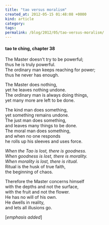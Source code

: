 ```yaml
---
title: "tao versus moralism"
created_at: 2012-05-15 01:48:08 +0000
kind: article
category: 
tags: 
permalink: /blog/2012/05/tao-versus-moralism/
---
```


#### tao te ching, chapter 38

The Master doesn't try to be powerful;  
thus he is truly powerful.  
The ordinary man keeps reaching for power;  
thus he never has enough.

The Master does nothing,  
yet he leaves nothing undone.  
The ordinary man is always doing things,  
yet many more are left to be done.

The kind man does something,  
yet something remains undone.  
The just man does something,  
and leaves many things to be done.  
The moral man does something,  
and when no one responds  
he rolls up his sleeves and uses force.

_When the Tao is lost, there is goodness._  
_When goodness is lost, there is morality._  
_When morality is lost, there is ritual._  
Ritual is the husk of true faith,  
the beginning of chaos.

Therefore the Master concerns himself  
with the depths and not the surface,  
with the fruit and not the flower.  
He has no will of his own.  
He dwells in reality,  
and lets all illusions go.

[_emphasis added_]
